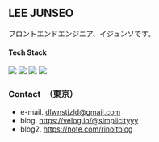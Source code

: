 ## LEE JUNSEO
フロントエンドエンジニア、イジュンソです。


#### Tech Stack
<img src="https://img.shields.io/badge/HTML5-E34F26?style=flat-square&amp;logo=HTML5&amp;logoColor=white" /> <img src="https://img.shields.io/badge/CSS3-1572B6?style=flat-square&amp;logo=CSS3&amp;logoColor=white" /> <img src="https://img.shields.io/badge/Javascript-F7DF1E?style=flat-square&logo=Javascript&logoColor=white"/> <img src="https://img.shields.io/badge/React-61DAFB?style=flat-square&logo=React&logoColor=black"/> 



### Contact　（東京）
- e-mail. dlwnstjzld@gmail.com    
- blog.  https://velog.io/@simplicityyy
- blog2. https://note.com/rinoitblog


